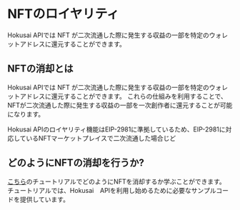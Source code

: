 # NFTのロイヤリティ


Hokusai APIでは NFT が二次流通した際に発生する収益の一部を特定のウォレットアドレスに還元することができます。
## NFTの消却とは

Hokusai APIでは NFT が二次流通した際に発生する収益の一部を特定のウォレットアドレスに還元することができます。
これらの仕組みを利用することで、NFTが二次流通した際に発生する収益の一部を一次創作者に還元することが可能になります。

Hokusai APIのロイヤリティ機能はEIP-2981に準拠しているため、EIP-2981に対応しているNFTマーケットプレイスで二次流通した場合じど


## どのようにNFTの消却を行うか?


[こちら](get-started.md#transfer-an-nft)のチュートリアルでどのようにNFTを消却するか学ぶことができます。
チュートリアルでは、Hokusai　APIを利用し始めるために必要なサンプルコードを提供しています。

